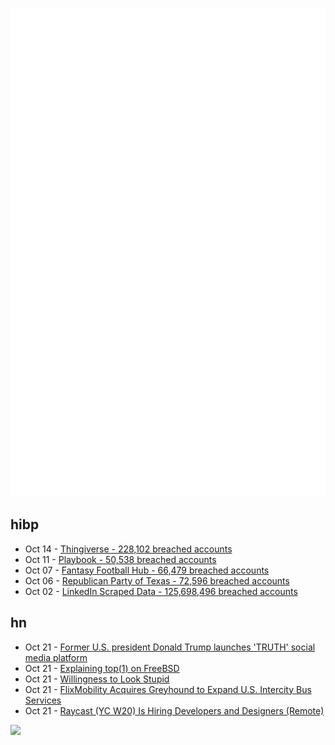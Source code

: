 ![Metrics](https://raw.githubusercontent.com/phixion/phixion/master/metrics.svg)

## hibp

<!--
for https://github.com/phixion/phixion/blob/main/.github/workflows/feeds.yml
-->
<!--START_SECTION:haveibeenpwnd-->
- Oct 14 - [Thingiverse - 228,102 breached accounts](https://haveibeenpwned.com/PwnedWebsites#Thingiverse)
- Oct 11 - [Playbook - 50,538 breached accounts](https://haveibeenpwned.com/PwnedWebsites#Playbook)
- Oct 07 - [Fantasy Football Hub - 66,479 breached accounts](https://haveibeenpwned.com/PwnedWebsites#FantasyFootballHub)
- Oct 06 - [Republican Party of Texas - 72,596 breached accounts](https://haveibeenpwned.com/PwnedWebsites#RepublicanPartyOfTexas)
- Oct 02 - [LinkedIn Scraped Data - 125,698,496 breached accounts](https://haveibeenpwned.com/PwnedWebsites#LinkedInScrape)
<!--END_SECTION:haveibeenpwnd-->

## hn

<!--
for https://github.com/phixion/phixion/blob/main/.github/workflows/feeds.yml
-->
<!--START_SECTION:hn-->
- Oct 21 - [Former U.S. president Donald Trump launches 'TRUTH' social media platform](https://www.reuters.com/world/us/former-us-president-donald-trump-launches-new-social-media-platform-2021-10-21/)
- Oct 21 - [Explaining top(1) on FreeBSD](https://klarasystems.com/articles/explaining-top1-on-freebsd/)
- Oct 21 - [Willingness to Look Stupid](https://danluu.com/look-stupid/)
- Oct 21 - [FlixMobility Acquires Greyhound to Expand U.S. Intercity Bus Services](https://corporate.flixbus.com/flixmobility-acquires-greyhound-to-expand-us-intercity-bus-services/)
- Oct 21 - [Raycast (YC W20) Is Hiring Developers and Designers (Remote)](https://www.raycast.com/jobs)
<!--END_SECTION:hn-->

<!--
for https://yhype.me
-->
![](https://hit.yhype.me/github/profile?user_id=13013670)
